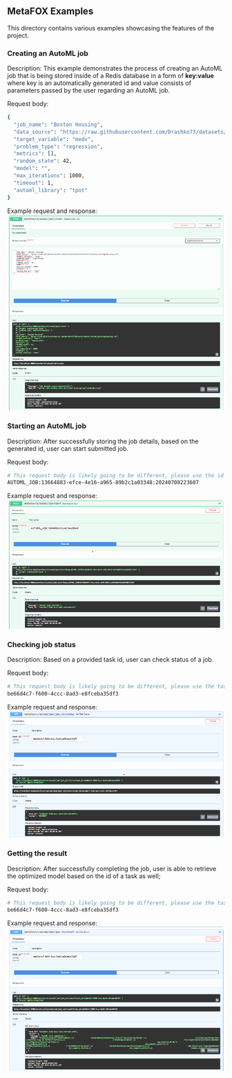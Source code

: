 ## MetaFOX Examples

This directory contains various examples showcasing the features of the project.

### Creating an AutoML job

Description: This example demonstrates the process of creating an AutoML job that is being stored inside of a Redis database in a form of **key:value** where key is an automatically generated id and value consists of parameters passed by the user regarding an AutoML job.

Request body:
```bash
{
  "job_name": "Boston Housing",
  "data_source": "https://raw.githubusercontent.com/Drashko73/datasets/master/boston_housing/housing.csv",
  "target_variable": "medv",
  "problem_type": "regression",
  "metrics": [],
  "random_state": 42,
  "model": "",
  "max_iterations": 1000,
  "timeout": 1,
  "automl_library": "tpot"
}
```
Example request and response:
![Create Job Image](img/create-job.png)

### Starting an AutoML job

Description: After successfully storing the job details, based on the generated id, user can start submitted job.

Request body:
```bash
# This request body is likely going to be different, please use the id returned as a response of a previous action.
AUTOML_JOB:13664883-efce-4e16-a965-89b2c1a03348:20240708223607
```
Example request and response:
![Start Job Image](img/start-job.png)

### Checking job status

Description: Based on a provided task id, user can check status of a job.

Request body:
```bash
# This request body is likely going to be different, please use the task id returned as a response of a previous action.
be66d4c7-f600-4ccc-8ad3-e8fceba35df3
```
Example request and response:
![Checking Job Status Image](img/check-job-status.png)

### Getting the result

Description: After successfully completing the job, user is able to retrieve the optimized model based on the id of a task as well;

Request body:
```bash
# This request body is likely going to be different, please use the task id returned as a response of a previous action.
be66d4c7-f600-4ccc-8ad3-e8fceba35df3
```
Example request and response:
![Getting the result Image](img/getting-the-result.png)